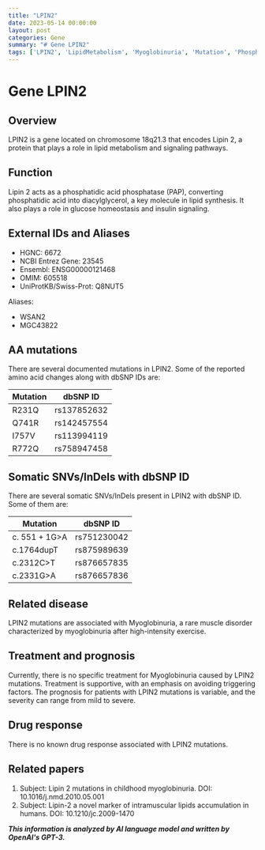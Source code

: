 ```yaml
---
title: "LPIN2"
date: 2023-05-14 00:00:00
layout: post
categories: Gene
summary: "# Gene LPIN2"
tags: ['LPIN2', 'LipidMetabolism', 'Myoglobinuria', 'Mutation', 'PhosphatidicAcidPhosphatase', 'InsulinSignaling', 'Prognosis', 'MuscleDisorder']
---
```


# Gene LPIN2

## Overview
LPIN2 is a gene located on chromosome 18q21.3 that encodes Lipin 2, a protein that plays a role in lipid metabolism and signaling pathways.

## Function
Lipin 2 acts as a phosphatidic acid phosphatase (PAP), converting phosphatidic acid into diacylglycerol, a key molecule in lipid synthesis. It also plays a role in glucose homeostasis and insulin signaling.  

## External IDs and Aliases
- HGNC: 6672
- NCBI Entrez Gene: 23545
- Ensembl: ENSG00000121468
- OMIM: 605518
- UniProtKB/Swiss-Prot: Q8NUT5

Aliases:
- WSAN2
- MGC43822

## AA mutations
There are several documented mutations in LPIN2. Some of the reported amino acid changes along with dbSNP IDs are:

| Mutation | dbSNP ID |
| --- | --- |
| R231Q | rs137852632 |
| Q741R | rs142457554 |
| I757V | rs113994119 |
| R772Q | rs758947458 |

## Somatic SNVs/InDels with dbSNP ID
There are several somatic SNVs/InDels present in LPIN2 with dbSNP ID. Some of them are:

| Mutation | dbSNP ID |
| --- | --- |
| c. 551 + 1G>A | rs751230042 |
| c.1764dupT | rs875989639 |
| c.2312C>T | rs876657835 |
| c.2331G>A | rs876657836 |

## Related disease
LPIN2 mutations are associated with Myoglobinuria, a rare muscle disorder characterized by myoglobinuria after high-intensity exercise.

## Treatment and prognosis
Currently, there is no specific treatment for Myoglobinuria caused by LPIN2 mutations. Treatment is supportive, with an emphasis on avoiding triggering factors. The prognosis for patients with LPIN2 mutations is variable, and the severity can range from mild to severe.

## Drug response
There is no known drug response associated with LPIN2 mutations.

## Related papers
1. Subject: Lipin 2 mutations in childhood myoglobinuria. DOI: 10.1016/j.nmd.2010.05.001
2. Subject: Lipin-2 a novel marker of intramuscular lipids accumulation in humans. DOI: 10.1210/jc.2009-1470

**_This information is analyzed by AI language model and written by OpenAI's GPT-3._**